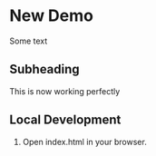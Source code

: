 # New Demo

Some text

## Subheading 

This is now working perfectly

## Local Development

1. Open index.html in your browser.